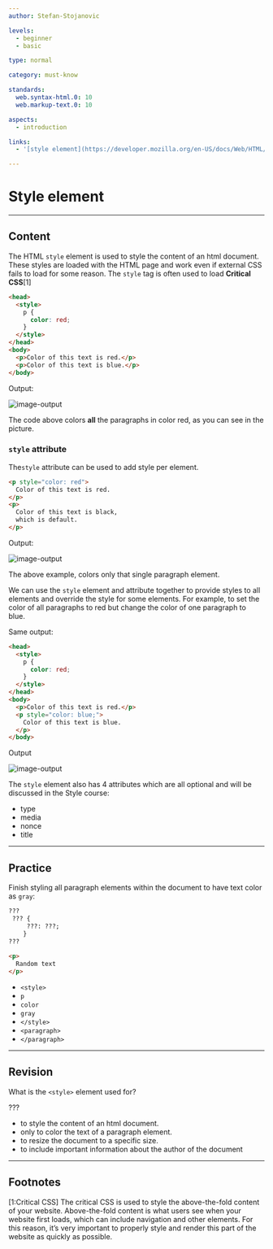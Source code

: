 ```yaml
---
author: Stefan-Stojanovic

levels:
  - beginner
  - basic

type: normal

category: must-know

standards:
  web.syntax-html.0: 10
  web.markup-text.0: 10

aspects:
  - introduction

links:
  - '[style element](https://developer.mozilla.org/en-US/docs/Web/HTML/Element/style){documentation}'

---
```


# Style element

---

## Content

The HTML `style` element is used to style the content of an html document. These styles are loaded with the HTML page and work even if external CSS fails to load for some reason. The `style` tag is often used to load **Critical CSS**[1]

```html
<head>
  <style>
    p {
      color: red;
    }  
  </style>
</head>
<body>
  <p>Color of this text is red.</p>
  <p>Color of this text is blue.</p>
</body>
```

Output:

![image-output](https://img.enkipro.com/1b62665911cc2168a8dc80e6084690ab.png)

The code above colors **all** the paragraphs in color red, as you can see in the picture.

### `style` attribute

The`style` attribute can be used to add style per element.

```html
<p style="color: red">
  Color of this text is red.
</p>
<p>
  Color of this text is black, 
  which is default.
</p>
```

Output:

![image-output](https://img.enkipro.com/741b9d7c80e283feb0eeb1f1f2d91a5d.png)

The above example, colors only that single paragraph element. 

We can use the `style` element and attribute together to provide styles to all elements and override the style for some elements. For example, to set the color of all paragraphs to red but change the color of one paragraph to blue.

Same output:

```html
<head>
  <style>
    p {
      color: red;
    }  
  </style>
</head>
<body>
  <p>Color of this text is red.</p>
  <p style="color: blue;">
    Color of this text is blue.
  </p>
</body>
```

Output

![image-output](https://img.enkipro.com/f65a564d1bf8a82e3c68c971afbf38ab.png)


The `style` element also has 4 attributes which are all optional and will be discussed in the Style course:
- type
- media
- nonce
- title

---
## Practice

Finish styling all paragraph elements within the document to have text color as `gray`:

```html
???
 ??? {
     ???: ???;
    }
??? 
  
<p> 
  Random text
</p>
```

* `<style>`
* `p`
* `color`
* `gray`
* `</style>`
* `<paragraph>`
* `</paragraph>`

---
## Revision

What is the `<style>` element used for?

???

* to style the content of an html document.
* only to color the text of a paragraph element.
* to resize the document to a specific size.
* to include important information about the author of the document

---

## Footnotes

[1:Critical CSS]
The critical CSS is used to style the above-the-fold content of your website. Above-the-fold content is what users see when your website first loads, which can include navigation and other elements. For this reason, it’s very important to properly style and render this part of the website as quickly as possible.
